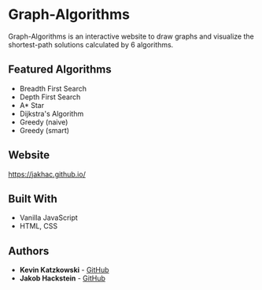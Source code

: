 # Graph-Algorithms

Graph-Algorithms is an interactive website to draw graphs and visualize the shortest-path solutions calculated by 6 algorithms.

## Featured Algorithms

- Breadth First Search
- Depth First Search
- A\* Star
- Dijkstra's Algorithm
- Greedy (naive)
- Greedy (smart)

## Website

https://jakhac.github.io/

## Built With

- Vanilla JavaScript
- HTML, CSS

## Authors

- **Kevin Katzkowski** - [GitHub](https://github.com/SantaClaus91)
- **Jakob Hackstein** - [GitHub](https://github.com/jakhac)

